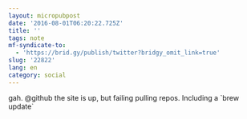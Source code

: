 ```yaml
---
layout: micropubpost
date: '2016-08-01T06:20:22.725Z'
title: ''
tags: note
mf-syndicate-to:
  - 'https://brid.gy/publish/twitter?bridgy_omit_link=true'
slug: '22822'
lang: en
category: social
---
```

gah. @github the site is up, but failing pulling repos. Including a &#96;brew update&#96;
